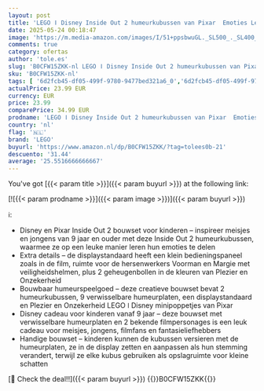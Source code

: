 ```yaml
---
layout: post
title: 'LEGO ǀ Disney Inside Out 2 humeurkubussen van Pixar  Emoties Leren Bouwpakket voor Kinderen  Film Set met Plezier en Onzekerheid Figuur  Rollenspel Cadeau voor Meisjes en Jongens vanaf 9 jaar 43248'
date: 2025-05-24 00:18:47
image: 'https://m.media-amazon.com/images/I/51+ppsbwuGL._SL500_._SL400_.jpg'
comments: true
category: ofertas
author: 'tole.es'
slug: 'B0CFW15ZKK-nl LEGO ǀ Disney Inside Out 2 humeurkubussen van Pixar...'
sku: 'B0CFW15ZKK-nl'
tags: [ '6d2fcb45-df05-499f-9780-9477bed321a6_0','6d2fcb45-df05-499f-9780-9477bed321a6_501','Arborist Merchandising Root','Bouw- & constructiespeelgoed','Educatief speelgoed','Montessori','Self Service','Special Features Stores','Speelgoed & spellen','Speelgoedbouwsets','lego','🇳🇱', ]
actualPrice: 23.99 EUR
currency: EUR
price: 23.99
comparePrice: 34.99 EUR
prodname: 'LEGO ǀ Disney Inside Out 2 humeurkubussen van Pixar  Emoties Leren Bouwpakket voor Kinderen  Film Set met Plezier en Onzekerheid Figuur  Rollenspel Cadeau voor Meisjes en Jongens vanaf 9 jaar 43248'
country: 'nl'
flag: '🇳🇱'
brand: 'LEGO'
buyurl: 'https://www.amazon.nl/dp/B0CFW15ZKK/?tag=tolees0b-21'
descuento: '31.44'
average: '25.5516666666667'
---
```


You've got [{{< param title >}}]({{< param buyurl >}}) at the following link:

[![{{< param prodname >}}]({{< param image >}})]({{< param buyurl >}})

ℹ️:

- Disney en Pixar Inside Out 2 bouwset voor kinderen – inspireer meisjes en jongens van 9 jaar en ouder met deze Inside Out 2 humeurkubussen, waarmee ze op een leuke manier leren hun emoties te delen
- Extra details – de displaystandaard heeft een klein bedieningspaneel zoals in de film, ruimte voor de hersenwerkers Voorman en Margie met veiligheidshelmen, plus 2 geheugenbollen in de kleuren van Plezier en Onzekerheid
- Bouwbaar humeurspeelgoed – deze creatieve bouwset bevat 2 humeurkubussen, 9 verwisselbare humeurplaten, een displaystandaard en Plezier en Onzekerheid LEGO ǀ Disney minipoppetjes van Pixar
- Disney cadeau voor kinderen vanaf 9 jaar – deze bouwset met verwisselbare humeurplaten en 2 bekende filmpersonages is een leuk cadeau voor meisjes, jongens, filmfans en fantasieliefhebbers
- Handige bouwset – kinderen kunnen de kubussen versieren met de humeurplaten, ze in de display zetten en aanpassen als hun stemming verandert, terwijl ze elke kubus gebruiken als opslagruimte voor kleine schatten

[🛒 Check the deal!!]({{< param buyurl >}})
{{<world>}}B0CFW15ZKK{{</world>}}
